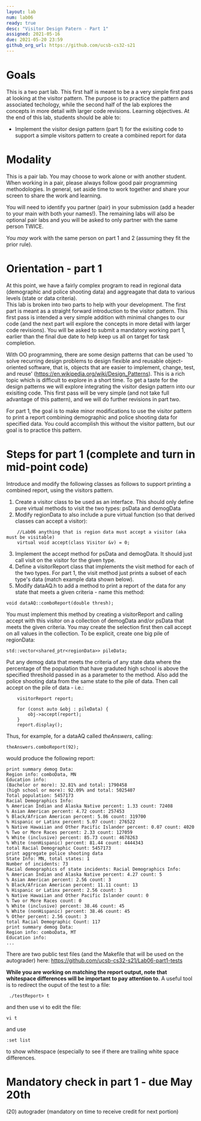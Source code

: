 ```yaml
---
layout: lab
num: lab06
ready: true
desc: "Visitor Design Patern - Part 1"
assigned: 2021-05-16
due: 2021-05-20 23:59
github_org_url: https://github.com/ucsb-cs32-s21
---
```


Goals
=====

This is a two part lab.  This first half is meant to be a a very simple first pass at looking at the visitor pattern.  The purpose is to practice the pattern and associated techology, while the second half of the lab explores the concepts in more detail with larger code revisions.  Learning objectives. At the end of this lab, students should be able to:

-  Implement the visitor design pattern (part 1) for the exisiting code to support a simple visitors pattern to create a combined report for data


Modality
============
This is a pair lab.  You may choose to work alone or with another student.  When working in a pair, please always follow good pair programming methodologies.  In general, set aside time to work together and share your screen to share the work and learning.  

You will need to identify you partner (pair) in your submission (add a header to your main with both your names!).  The remaining labs will also be optional pair labs and you will be asked to only partner with the same person TWICE.  

You *may* work with the same person on part 1 and 2 (assuming they fit the prior rule).

Orientation - part 1
============
At this point, we have a fairly complex program to read in regional data (demographic and police shooting data) and aggreagate that data to various levels (state or data criteria).  
This lab is broken into two parts to help with your development.  The first part is meant as a straight forward introduction to the visitor pattern.  This first pass is intended a very simple addition with minimal changes to our code (and the next part will explore the concepts in more detail with larger code revisions). You will be asked to submit a mandatory working part 1, earlier than the final due date to help keep us all on target for task completion.

With OO programming, there are some design patterns that can be used 'to solve recurring design problems to design flexible and reusable object-oriented software, that is, objects that are easier to implement, change, test, and reuse' (https://en.wikipedia.org/wiki/Design_Patterns).  This is a rich topic which is difficult to explore in a short time.  To get a taste for the design patterns we will explore integrating the visitor design pattern into our exisiting code.  This first pass will be very simple (and not take full advantage of this pattern), and we will do further revisions in part two.

For part 1, the goal is to make minor modifications to use the visitor pattern to print a report combining demographic and police shooting data for specified data.  You could accomplish this without the visitor pattern, but our goal is to practice this pattern.

Steps for part 1 (complete and turn in mid-point code)
============
Introduce and modify the following classes as follows to support printing a combined report, using the visitors pattern.
1) Create a visitor class to be used as an interface.  This should only define pure virtual methods to visit the two types: psData and demogData
2) Modify regionData to also include a pure virtual function (so that derived classes can accept a visitor):
```
    //Lab06 anything that is region data must accept a visitor (aka must be visitable)
    virtual void accept(class Visitor &v) = 0;
```
3) Implement the accept method for psData and demogData.  It should just call visit on the visitor for the given type.
4) Define a visitorReport class that implements the visit method for each of the two types.  For part 1, the visit method just prints a subset of each type's data (match example data shown below).
5) Modify dataAQ.h to add a method to print a report of the data for any state that meets a given criteria - name this method:
```
void dataAQ::comboReport(double thresh);
```
You must implement this method by creating a visitorReport and calling accept with this visitor on a collection of demogData and/or psData that meets the given criteria. You may create the selection first then call accept on all values in the collection.  To be explicit, create one big pile of regionData:
```
std::vector<shared_ptr<regionData>> pileData;
```
Put any demog data that meets the criteria of any state data where the percentage of the population that have graduted high school is above the specified threshold passed in as a parameter to the method.  Also add the police shooting data from the same state to the pile of data.  Then call accept on the pile of data - i.e.:
```
    visitorReport report;

    for (const auto &obj : pileData) {
        obj->accept(report);
    }
    report.display();
 ```

Thus, for example, for a dataAQ called *theAnswers*, calling:
```
theAnswers.comboReport(92);
```
would produce the following report:
```
print summary demog Data:
Region info: comboData, MN
Education info:
(Bachelor or more): 32.81% and total: 1790458
(high school or more): 92.09% and total: 5025407
Total population: 5457173
Racial Demographics Info: 
% American Indian and Alaska Native percent: 1.33 count: 72408
% Asian American percent: 4.72 count: 257453
% Black/African American percent: 5.86 count: 319700
% Hispanic or Latinx percent: 5.07 count: 276522
% Native Hawaiian and Other Pacific Islander percent: 0.07 count: 4020
% Two or More Races percent: 2.33 count: 127059
% White (inclusive) percent: 85.73 count: 4678263
% White (nonHispanic) percent: 81.44 count: 4444343
total Racial Demographic Count: 5457173
print aggregate police shooting data 
State Info: MN, total states: 1
Number of incidents: 73
Racial demographics of state incidents: Racial Demographics Info: 
% American Indian and Alaska Native percent: 4.27 count: 5
% Asian American percent: 2.56 count: 3
% Black/African American percent: 11.11 count: 13
% Hispanic or Latinx percent: 2.56 count: 3
% Native Hawaiian and Other Pacific Islander count: 0
% Two or More Races count: 0
% White (inclusive) percent: 38.46 count: 45
% White (nonHispanic) percent: 38.46 count: 45
% Other percent: 2.56 count: 3
total Racial Demographic Count: 117
print summary demog Data:
Region info: comboData, MT
Education info:
...
```

There are two public test files (and the Makefile that will be used on the autograder) here: https://github.com/ucsb-cs32-s21/Lab06-part1-tests

**While you are working on matching the report output, note that whitespace differences will be important to pay attention to**. A useful tool is to redirect the ouput of the test to a file:
```
 ./testReport> t
```
and then use vi to edit the file:
```
vi t
```
and use
```
:set list
```
to show whitespace (especially to see if there are trailing white space differences.

Mandatory check in part 1 - due May 20th
============
(20) autograder (mandatory on time to receive credit for next portion)
